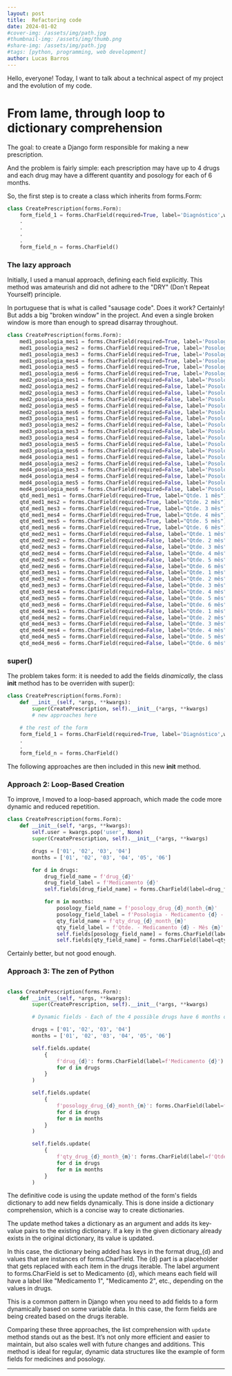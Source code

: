 ```yaml
---
layout: post
title:  Refactoring code
date: 2024-01-02
#cover-img: /assets/img/path.jpg
#thumbnail-img: /assets/img/thumb.png
#share-img: /assets/img/path.jpg
#tags: [python, programming, web development]
author: Lucas Barros
---
```


Hello, everyone! Today, I want to talk about a technical aspect of my project and the evolution of my code.

# From lame, through loop to dictionary comprehension

The goal: to create a Django form responsible for making a new prescription.

And the problem is fairly simple: each prescription may have up to 4 drugs and each drug may have a different quantity and posology for each of 6 months.

So, the first step is to create a class which inherits from forms.Form:

```python
class CreatePrescription(forms.Form):
    form_field_1 = forms.CharField(required=True, label='Diagnóstico',widget=forms.TextInput)
    .
    .
    .
    .
    form_field_n = forms.CharField()


```

### The lazy approach

Initially, I used a manual approach, defining each field explicitly. This method was amateurish and did not adhere to the "DRY" (Don't Repeat Yourself) principle.

In portuguese that is what is called "sausage code". Does it work? Certainly! But adds a big "broken window" in the project.
And even a single broken window is more than enough to spread disarray throughout.

```python
class CreatePrescription(forms.Form):
    med1_posologia_mes1 = forms.CharField(required=True, label='Posologia')
    med1_posologia_mes2 = forms.CharField(required=True, label='Posologia')
    med1_posologia_mes3 = forms.CharField(required=True, label='Posologia')
    med1_posologia_mes4 = forms.CharField(required=True, label='Posologia')
    med1_posologia_mes5 = forms.CharField(required=True, label='Posologia')
    med1_posologia_mes6 = forms.CharField(required=True, label='Posologia')
    med2_posologia_mes1 = forms.CharField(required=False, label='Posologia')
    med2_posologia_mes2 = forms.CharField(required=False, label='Posologia')
    med2_posologia_mes3 = forms.CharField(required=False, label='Posologia')
    med2_posologia_mes4 = forms.CharField(required=False, label='Posologia')
    med2_posologia_mes5 = forms.CharField(required=False, label='Posologia')
    med2_posologia_mes6 = forms.CharField(required=False, label='Posologia')
    med3_posologia_mes1 = forms.CharField(required=False, label='Posologia')
    med3_posologia_mes2 = forms.CharField(required=False, label='Posologia')
    med3_posologia_mes3 = forms.CharField(required=False, label='Posologia')
    med3_posologia_mes4 = forms.CharField(required=False, label='Posologia')
    med3_posologia_mes5 = forms.CharField(required=False, label='Posologia')
    med3_posologia_mes6 = forms.CharField(required=False, label='Posologia')
    med4_posologia_mes1 = forms.CharField(required=False, label='Posologia')
    med4_posologia_mes2 = forms.CharField(required=False, label='Posologia')
    med4_posologia_mes3 = forms.CharField(required=False, label='Posologia')
    med4_posologia_mes4 = forms.CharField(required=False, label='Posologia')
    med4_posologia_mes5 = forms.CharField(required=False, label='Posologia')
    med4_posologia_mes6 = forms.CharField(required=False, label='Posologia')
    qtd_med1_mes1 = forms.CharField(required=True, label="Qtde. 1 mês")
    qtd_med1_mes2 = forms.CharField(required=True, label="Qtde. 2 mês")
    qtd_med1_mes3 = forms.CharField(required=True, label="Qtde. 3 mês")
    qtd_med1_mes4 = forms.CharField(required=True, label="Qtde. 4 mês")
    qtd_med1_mes5 = forms.CharField(required=True, label="Qtde. 5 mês")
    qtd_med1_mes6 = forms.CharField(required=True, label="Qtde. 6 mês")
    qtd_med2_mes1 = forms.CharField(required=False, label="Qtde. 1 mês")
    qtd_med2_mes2 = forms.CharField(required=False, label="Qtde. 2 mês")
    qtd_med2_mes3 = forms.CharField(required=False, label="Qtde. 3 mês")
    qtd_med2_mes4 = forms.CharField(required=False, label="Qtde. 4 mês")
    qtd_med2_mes5 = forms.CharField(required=False, label="Qtde. 5 mês")
    qtd_med2_mes6 = forms.CharField(required=False, label="Qtde. 6 mês")
    qtd_med3_mes1 = forms.CharField(required=False, label="Qtde. 1 mês")
    qtd_med3_mes2 = forms.CharField(required=False, label="Qtde. 2 mês")
    qtd_med3_mes3 = forms.CharField(required=False, label="Qtde. 3 mês")
    qtd_med3_mes4 = forms.CharField(required=False, label="Qtde. 4 mês")
    qtd_med3_mes5 = forms.CharField(required=False, label="Qtde. 5 mês")
    qtd_med3_mes6 = forms.CharField(required=False, label="Qtde. 6 mês")
    qtd_med4_mes1 = forms.CharField(required=False, label="Qtde. 1 mês")
    qtd_med4_mes2 = forms.CharField(required=False, label="Qtde. 2 mês")
    qtd_med4_mes3 = forms.CharField(required=False, label="Qtde. 3 mês")
    qtd_med4_mes4 = forms.CharField(required=False, label="Qtde. 4 mês")
    qtd_med4_mes5 = forms.CharField(required=False, label="Qtde. 5 mês")
    qtd_med4_mes6 = forms.CharField(required=False, label="Qtde. 6 mês")
```

### super()

The problem takes form: it is needed to add the fields *dinamically*, the class __init__ method has to be overriden with super():

```python
class CreatePrescription(forms.Form):
    def __init__(self, *args, **kwargs):
        super(CreatePrescription, self).__init__(*args, **kwargs)
        # new approaches here

    # the rest of the form
    form_field_1 = forms.CharField(required=True, label='Diagnóstico',widget=forms.TextInput)
    .
    .
    form_field_n = forms.CharField()

```

The following approaches are then included in this new __init__ method.

### Approach 2: Loop-Based Creation

To improve, I moved to a loop-based approach, which made the code more dynamic and reduced repetition.

```python
class CreatePrescription(forms.Form):
    def __init__(self, *args, **kwargs):
        self.user = kwargs.pop('user', None)
        super(CreatePrescription, self).__init__(*args, **kwargs)

        drugs = ['01', '02', '03', '04']
        months = ['01', '02', '03', '04', '05', '06']

        for d in drugs:
            drug_field_name = f'drug_{d}'
            drug_field_label = f'Medicamento {d}'
            self.fields[drug_field_name] = forms.CharField(label=drug_field_label)

            for m in months:
                posology_field_name = f'posology_drug_{d}_month_{m}'
                posology_field_label = f'Posologia - Medicamento {d} - Mês {m}'
                qty_field_name = f'qty_drug_{d}_month_{m}'
                qty_field_label = f'Qtde. - Medicamento {d} - Mês {m}'
                self.fields[posology_field_name] = forms.CharField(label=posology_field_label)
                self.fields[qty_field_name] = forms.CharField(label=qty_field_label)
```

Certainly better, but not good enough.

### Approach 3: The zen of Python

```python

class CreatePrescription(forms.Form):
    def __init__(self, *args, **kwargs):
        super(CreatePrescription, self).__init__(*args, **kwargs)

        # Dynamic fields - Each of the 4 possible drugs have 6 months of posology and qty.

        drugs = ['01', '02', '03', '04']
        months = ['01', '02', '03', '04', '05', '06']

        self.fields.update(
            {
                f'drug_{d}': forms.CharField(label=f'Medicamento {d}')
                for d in drugs
            }
        )

        self.fields.update(
            {
                f'posology_drug_{d}_month_{m}': forms.CharField(label=f'Posologia - Medicamento {d} - Mês {m}')
                for d in drugs
                for m in months
            }
        )

        self.fields.update(
            {
                f'qty_drug_{d}_month_{m}': forms.CharField(label=f'Qtde. - Medicamento {d} - Mês {m}')
                for d in drugs
                for m in months
            }
        )
```

The definitive code is using the update method of the form's fields dictionary to add new fields dynamically. This is done inside a dictionary comprehension, which is a concise way to create dictionaries.

The update method takes a dictionary as an argument and adds its key-value pairs to the existing dictionary. If a key in the given dictionary already exists in the original dictionary, its value is updated.

In this case, the dictionary being added has keys in the format drug_{d} and values that are instances of forms.CharField. The {d} part is a placeholder that gets replaced with each item in the drugs iterable. The label argument to forms.CharField is set to Medicamento {d}, which means each field will have a label like "Medicamento 1", "Medicamento 2", etc., depending on the values in drugs.

This is a common pattern in Django when you need to add fields to a form dynamically based on some variable data. In this case, the form fields are being created based on the drugs iterable.

Comparing these three approaches, the list comprehension with `update` method stands out as the best. It’s not only more efficient and easier to maintain, but also scales well with future changes and additions. This method is ideal for regular, dynamic data structures like the example of form fields for medicines and posology.




---
